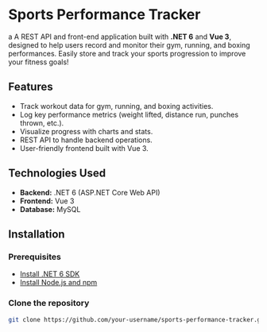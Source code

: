 # Sports Performance Tracker
a
A REST API and front-end application built with **.NET 6** and **Vue 3**, designed to help users record and monitor their gym, running, and boxing performances. Easily store and track your sports progression to improve your fitness goals!

## Features

- Track workout data for gym, running, and boxing activities.
- Log key performance metrics (weight lifted, distance run, punches thrown, etc.).
- Visualize progress with charts and stats.
- REST API to handle backend operations.
- User-friendly frontend built with Vue 3.
  
## Technologies Used

- **Backend:** .NET 6 (ASP.NET Core Web API)
- **Frontend:** Vue 3
- **Database:** MySQL

## Installation

### Prerequisites

- [Install .NET 6 SDK](https://dotnet.microsoft.com/download/dotnet)
- [Install Node.js and npm](https://nodejs.org/)

### Clone the repository

```bash
git clone https://github.com/your-username/sports-performance-tracker.git
